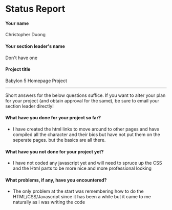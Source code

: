 # Status Report

#### Your name

Christopher Duong

#### Your section leader's name

Don't have one

#### Project title

Babylon 5 Homepage Project

***

Short answers for the below questions suffice. If you want to alter your plan for your project (and obtain approval for the same), be sure to email your section leader directly!

#### What have you done for your project so far?

- I have created the html links to move around to other pages and have compiled all the character and their bios but have not put them on the seperate pages. but the basics are all there.
#### What have you not done for your project yet?

- I have not coded any javascript yet and will need to spruce up the CSS and the Html parts to be more nice and more professional looking 

#### What problems, if any, have you encountered?

- The only problem at the start was remembering how to do the HTML/CSS/Javascript since it has been a while but it came to me naturally as i was writing the code
